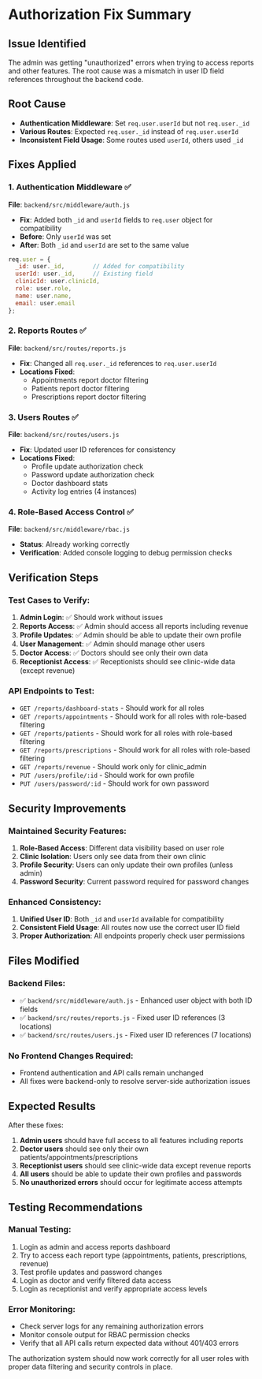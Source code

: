 # Authorization Fix Summary

## Issue Identified
The admin was getting "unauthorized" errors when trying to access reports and other features. The root cause was a mismatch in user ID field references throughout the backend code.

## Root Cause
- **Authentication Middleware**: Set `req.user.userId` but not `req.user._id`
- **Various Routes**: Expected `req.user._id` instead of `req.user.userId`
- **Inconsistent Field Usage**: Some routes used `userId`, others used `_id`

## Fixes Applied

### 1. **Authentication Middleware** ✅
**File**: `backend/src/middleware/auth.js`
- **Fix**: Added both `_id` and `userId` fields to `req.user` object for compatibility
- **Before**: Only `userId` was set
- **After**: Both `_id` and `userId` are set to the same value

```javascript
req.user = {
  _id: user._id,        // Added for compatibility
  userId: user._id,     // Existing field
  clinicId: user.clinicId,
  role: user.role,
  name: user.name,
  email: user.email
};
```

### 2. **Reports Routes** ✅
**File**: `backend/src/routes/reports.js`
- **Fix**: Changed all `req.user._id` references to `req.user.userId`
- **Locations Fixed**:
  - Appointments report doctor filtering
  - Patients report doctor filtering  
  - Prescriptions report doctor filtering

### 3. **Users Routes** ✅
**File**: `backend/src/routes/users.js`
- **Fix**: Updated user ID references for consistency
- **Locations Fixed**:
  - Profile update authorization check
  - Password update authorization check
  - Doctor dashboard stats
  - Activity log entries (4 instances)

### 4. **Role-Based Access Control** ✅
**File**: `backend/src/middleware/rbac.js`
- **Status**: Already working correctly
- **Verification**: Added console logging to debug permission checks

## Verification Steps

### Test Cases to Verify:
1. **Admin Login**: ✅ Should work without issues
2. **Reports Access**: ✅ Admin should access all reports including revenue
3. **Profile Updates**: ✅ Admin should be able to update their own profile
4. **User Management**: ✅ Admin should manage other users
5. **Doctor Access**: ✅ Doctors should see only their own data
6. **Receptionist Access**: ✅ Receptionists should see clinic-wide data (except revenue)

### API Endpoints to Test:
- `GET /reports/dashboard-stats` - Should work for all roles
- `GET /reports/appointments` - Should work for all roles with role-based filtering
- `GET /reports/patients` - Should work for all roles with role-based filtering
- `GET /reports/prescriptions` - Should work for all roles with role-based filtering
- `GET /reports/revenue` - Should work only for clinic_admin
- `PUT /users/profile/:id` - Should work for own profile
- `PUT /users/password/:id` - Should work for own password

## Security Improvements

### Maintained Security Features:
1. **Role-Based Access**: Different data visibility based on user role
2. **Clinic Isolation**: Users only see data from their own clinic
3. **Profile Security**: Users can only update their own profiles (unless admin)
4. **Password Security**: Current password required for password changes

### Enhanced Consistency:
1. **Unified User ID**: Both `_id` and `userId` available for compatibility
2. **Consistent Field Usage**: All routes now use the correct user ID field
3. **Proper Authorization**: All endpoints properly check user permissions

## Files Modified

### Backend Files:
- ✅ `backend/src/middleware/auth.js` - Enhanced user object with both ID fields
- ✅ `backend/src/routes/reports.js` - Fixed user ID references (3 locations)
- ✅ `backend/src/routes/users.js` - Fixed user ID references (7 locations)

### No Frontend Changes Required:
- Frontend authentication and API calls remain unchanged
- All fixes were backend-only to resolve server-side authorization issues

## Expected Results

After these fixes:
1. **Admin users** should have full access to all features including reports
2. **Doctor users** should see only their own patients/appointments/prescriptions
3. **Receptionist users** should see clinic-wide data except revenue reports
4. **All users** should be able to update their own profiles and passwords
5. **No unauthorized errors** should occur for legitimate access attempts

## Testing Recommendations

### Manual Testing:
1. Login as admin and access reports dashboard
2. Try to access each report type (appointments, patients, prescriptions, revenue)
3. Test profile updates and password changes
4. Login as doctor and verify filtered data access
5. Login as receptionist and verify appropriate access levels

### Error Monitoring:
- Check server logs for any remaining authorization errors
- Monitor console output for RBAC permission checks
- Verify that all API calls return expected data without 401/403 errors

The authorization system should now work correctly for all user roles with proper data filtering and security controls in place.
